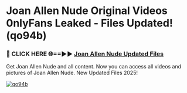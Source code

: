 # Joan Allen Nude Original Videos 0nlyFans Leaked - Files Updated! (qo94b)

<h3>🔴 CLICK HERE 🌐==►► <a href="https://tinyurl.com/52m3yx9h" rel="nofollow">Joan Allen Nude Updated Files</a></h3>

Get Joan Allen Nude and all content. Now you can access all videos and pictures of Joan Allen Nude. New Updated Files 2025!

[![qo94b](https://i.imgur.com/TnHtlc8.gif)](https://tinyurl.com/52m3yx9h)
